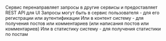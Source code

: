 Сервис перенаправляет запросы в другие сервисы и предоставляет REST API для UI
Запросы могут быть в сервис пользователя - для его регистрации или аутентификации
Или в контент систему - для получения постов или комментариев (или написания постов или комментариев)
Или в статистику систему - для получения статистики по постам